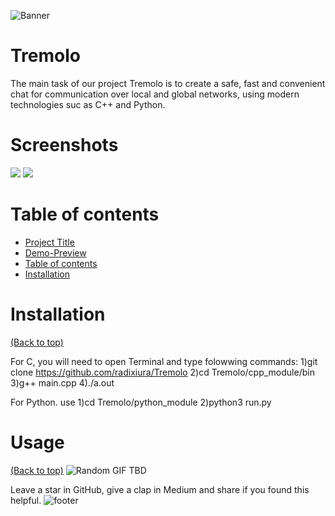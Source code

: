 ![Banner](https://i.imgur.com/glErIFF.png)
# Tremolo
The main task of our project Tremolo is to create a safe, fast and convenient chat for communication over local and global networks, using modern technologies suc as C++ and Python.






# Screenshots

![](https://i.imgur.com/Mq1I50c.jpg)
![](https://i.imgur.com/e4gvLvD.jpg)






# Table of contents





- [Project Title](#project-title)
- [Demo-Preview](#demo-preview)
- [Table of contents](#table-of-contents)
- [Installation](#installation)


# Installation
[(Back to top)](#table-of-contents)


For C, you will need to open Terminal and type folowwing commands:
1)git clone https://github.com/radixiura/Tremolo
2)cd Tremolo/cpp_module/bin
3)g++ main.cpp
4)./a.out

For Python. use
1)cd Tremolo/python_module
2)python3 run.py





# Usage
[(Back to top)](#table-of-contents)
![Random GIF](https://media.giphy.com/media/ZVik7pBtu9dNS/giphy.gif)
TBD

Leave a star in GitHub, give a clap in Medium and share if you found this helpful.
![footer](https://i.imgur.com/l38Sz35.gif)





